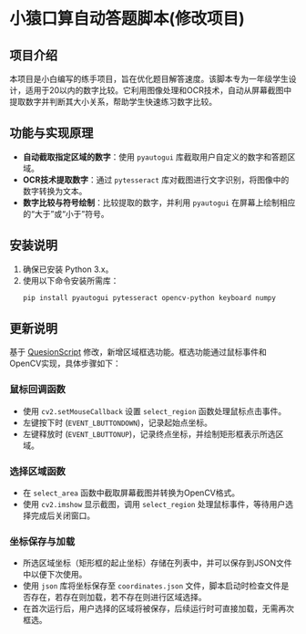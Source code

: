 # 小猿口算自动答题脚本(修改项目)

## 项目介绍
本项目是小白编写的练手项目，旨在优化题目解答速度。该脚本专为一年级学生设计，适用于20以内的数字比较。它利用图像处理和OCR技术，自动从屏幕截图中提取数字并判断其大小关系，帮助学生快速练习数字比较。

## 功能与实现原理
- **自动截取指定区域的数字**：使用 `pyautogui` 库截取用户自定义的数字和答题区域。
- **OCR技术提取数字**：通过 `pytesseract` 库对截图进行文字识别，将图像中的数字转换为文本。
- **数字比较与符号绘制**：比较提取的数字，并利用 `pyautogui` 在屏幕上绘制相应的“大于”或“小于”符号。

## 安装说明
1. 确保已安装 Python 3.x。
2. 使用以下命令安装所需库：
   ```bash
   pip install pyautogui pytesseract opencv-python keyboard numpy

## 更新说明
基于 [QuesionScript](https://github.com/maile456/QuesionScript) 修改，新增区域框选功能。框选功能通过鼠标事件和OpenCV实现，具体步骤如下：

### 鼠标回调函数
- 使用 `cv2.setMouseCallback` 设置 `select_region` 函数处理鼠标点击事件。
- 左键按下时 (`EVENT_LBUTTONDOWN`)，记录起始点坐标。
- 左键释放时 (`EVENT_LBUTTONUP`)，记录终点坐标，并绘制矩形框表示所选区域。

### 选择区域函数
- 在 `select_area` 函数中截取屏幕截图并转换为OpenCV格式。
- 使用 `cv2.imshow` 显示截图，调用 `select_region` 处理鼠标事件，等待用户选择完成后关闭窗口。

### 坐标保存与加载
- 所选区域坐标（矩形框的起止坐标）存储在列表中，并可以保存到JSON文件中以便下次使用。
- 使用 `json` 库将坐标保存至 `coordinates.json` 文件，脚本启动时检查文件是否存在，若存在则加载，若不存在则进行区域选择。
- 在首次运行后，用户选择的区域将被保存，后续运行时可直接加载，无需再次框选。
